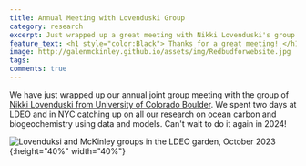 ```yaml
---
title: Annual Meeting with Lovenduski Group
category: research
excerpt: Just wrapped up a great meeting with Nikki Lovenduski's group
feature_text: <h1 style="color:Black"> Thanks for a great meeting! </h1>
image: http://galenmckinley.github.io/assets/img/Redbudforwebsite.jpg
tags: 
comments: true
---
```


We have just wrapped up our annual joint group meeting with the group of [Nikki Lovenduski from University of Colorado Boulder](https://www.colorado.edu/instaar/research/labs-groups/ocean-biogeochemistry-research-group). We spent two days at LDEO and in NYC catching up on all our research on ocean carbon and biogeochemistry using data and models. Can't wait to do it again in 2024!

![Lovenduksi and McKinley groups in the LDEO garden, October 2023]({{site.baseurl}}/assets/img/LovenduskiMcKinley_LDEO_Oct2023sm.jpg){:height="40%" width="40%"} 